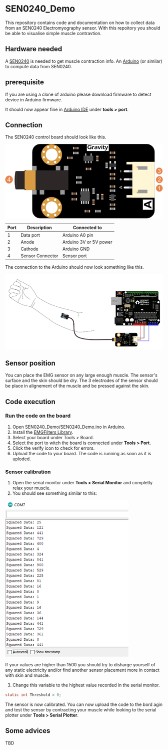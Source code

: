 # SEN0240_Demo
This repository contains code and documentation on how to collect data from an SEN0240 Electromyography sensor.
With this repoitory you should be able to visualise simple muscle contravtion.

## Hardware needed

A [SEN0240](https://www.dfrobot.com/product-1661.html) is needed to get muscle contraction info.
An [Arduino](https://store.arduino.cc/) (or similar) to compute data from SEN0240.

## prerequisite

If you are using a clone of arduino please download firmware to detect device in Arduino firmware.

It should now appear fine in [Arduino IDE](https://www.arduino.cc/en/Main/OldSoftwareReleases) under **tools > port**.

## Connection

The SEN0240 control board should look like this.

![](img/Emg_board_function2.png)

| Port    | Description       | Connected to          |
| --------|-------------------|-----------------------|
| 1       | Data port         | Arduino A0 pin        |
| 2       | Anode             | Arduino 3V or 5V power|
| 3       | Cathode           | Arduino GND           |
| 4       | Sensor Connector  | Sensor port           |

The connection to the Arduino should now look something like this.

![](img/Emg_schema.png)

## Sensor position

You can place the EMG sensor on any large enough muscle. The sensor's surface and the skin should be dry.
The 3 electrodes of the sensor should be place in alignement of the muscle and be pressed against the skin.

## Code execution

### Run the code on the board
1. Open SEN0240_Demo/SEN0240_Demo.ino in Arduino.
2. Install the [EMGFilters Library](https://codeload.github.com/yuyouliang/EMG_Filter/zip/master).
3. Select your board under Tools > Board.
4. Select the port to witch the board is connected under **Tools > Port**.
5. Click the verify icon to check for errors.
6. Upload the code to your board. The code is running as soon as it is uploded.

### Sensor calibration
1. Open the serial monitor under **Tools > Serial Monitor** and completly relax your muscle.
2. You should see something similar to this:

![](img/Calibration.png)

If your values are higher than 1500 you should try to disharge yourself of any static electricity and/or find another sensor placement more in contact with skin and muscle.

3. Change this variable to the highest value recorded in the serial monitor.
```C
static int Threshold = 0;
```
The sensor is now calibrated. You can now upload the code to the bord agin and test the sensor by contracting your muscle while looking to the serial plotter under **Tools > Serial Plotter**.

## Some advices

TBD
